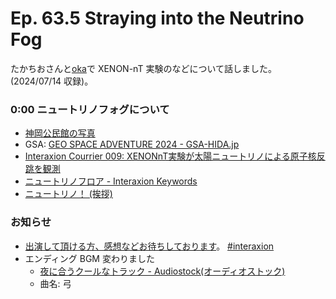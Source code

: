 # Ep. 63.5 Straying into the Neutrino Fog

たかちおさんと[oka](https://twitter.com/nowohyeah)で XENON-nT 実験のなどについて話しました。 (2024/07/14 収録)。

### 0:00 ニュートリノフォグについて

- [神岡公民館の写真](https://x.com/nowohyeah/status/1811925834661507469)
- GSA: [GEO SPACE ADVENTURE 2024 - GSA-HIDA.jp](https://gsa-hida.jp/)
- [Interaxion Courrier 009: XENONnT実験が太陽ニュートリノによる原子核反跳を観測](https://interaxion-podcast.github.io/courrier/2024-07-10)
- [ニュートリノフロア - Interaxion Keywords](https://interaxion-podcast.github.io/keywords/neutrino-floor/)
- [ニュートリノ！ (挨拶)](https://youtu.be/BrKdCGpBpZE)

### お知らせ

- [出演して頂ける方、感想などお待ちしております](https://interaxion-podcast.github.io/feedback/)。 [#interaxion](https://twitter.com/hashtag/interaxion)
- エンディング BGM 変わりました
  - [夜に合うクールなトラック - Audiostock(オーディオストック)](https://audiostock.jp/audio/1409484)
  - 曲名: 弓
